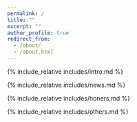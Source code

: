 ```yaml
---
permalink: /
title: ""
excerpt: ""
author_profile: true
redirect_from: 
  - /about/
  - /about.html
---
```


<span class='anchor' id='about-me'></span>
{% include_relative includes/intro.md %}


{% include_relative includes/news.md %}

<!--{% include_relative includes/pub.md %}-->

{% include_relative includes/honers.md %}

{% include_relative includes/others.md %}
